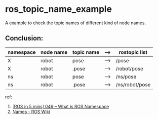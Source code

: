 # ros_topic_name_example
A example to check the topic names of different kind of node names.


## Conclusion: 
| namespace | node name | topic name  | --> | rostopic list  |
|---|---|---|---|---|
| X  | robot | pose | -->   | /pose  |
| X  | robot | .pose  | -->   | /robot/pose  |
| ns  | robot  |  pose | -->  |  /ns/pose  |
| ns  | robot  |  .pose | -->  |  /ns/robot/pose  |

ref: <br>
1. [[ROS in 5 mins] 046 – What is ROS Namespace](https://www.theconstructsim.com/ros-5-mins-046-ros-namespace/)
2. [Names - ROS Wiki](http://wiki.ros.org/Names)
